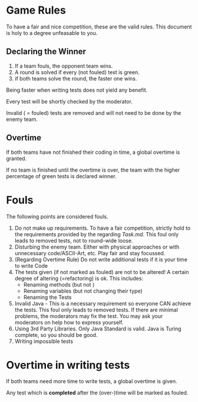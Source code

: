 # Game Rules
To have a fair and nice competition, these are the valid rules. 
This document is holy to a degree unfeasable to you. 

## Declaring the Winner 
1. If a team fouls, the opponent team wins. 
2. A round is solved if every (not fouled) test is green.
3. if both teams solve the round, the faster one wins. 

Being faster when writing tests does not yield any benefit. 

Every test will be shortly checked by the moderator. 

Invalid ( = fouled) tests are removed and will not need to be done by the enemy team.  

## Overtime
If both teams have not finished their coding in time, a global overtime is granted. 

If no team is finished until the overtime is over, the team with the higher percentage of green tests is declared winner.

# Fouls 
The following points are considered fouls. 

1. Do not make up requirements. 
To have a fair competition, strictly hold to the requirements provided by the regarding *Task.md*. 
This foul only leads to removed tests, not to round-wide loose.
2. Disturbing the enemy team. 
Either with physical approaches or with unnecessary code/ASCII-Art, etc.
Play fair and stay focussed. 
3. (Regarding Overtime Rule) Do not write additional tests if it is your time to write Code
4. The tests given (if not marked as fouled) are not to be altered! 
A certain degree of altering (=refactoring) is ok.
This includes: 
    - Renaming methods (but not )
    - Renaming variables (but not changing their type)
    - Renaming the Tests
5. Invalid Java - This is a necessary requirement so everyone CAN achieve the tests.
This foul only leads to removed tests. If there are minimal problems, the moderators may fix the test.
You may ask your moderators on help how to express yourself. 
6. Using 3rd Party Libraries. Only Java Standard is valid. 
Java is Turing complete, so you should be good. 
7. Writing impossible tests 

# Overtime in writing tests
If both teams need more time to write tests, a global overtime is given. 

Any test which is **completed** after the (over-)time will be marked as fouled.